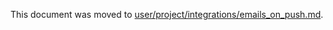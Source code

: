 This document was moved to [user/project/integrations/emails_on_push.md](../user/project/integrations/emails_on_push.md).
